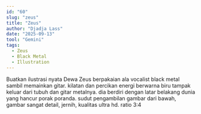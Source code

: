 ```yaml
---
id: "60"
slug: "zeus"
title: "Zeus"
author: "Djadja Lass"
date: "2025-09-13"
tool: "Gemini"
tags:
  - Zeus
  - Black Metal
  - Illustration
---
```

Buatkan ilustrasi nyata Dewa Zeus berpakaian ala vocalist black metal sambil memainkan gitar. kilatan dan percikan energi berwarna biru tampak keluar dari tubuh dan gitar metalnya. dia berdiri dengan latar belakang dunia yang hancur porak poranda. sudut pengambilan gambar dari bawah, gambar sangat detail, jernih, kualitas ultra hd. ratio 3:4
